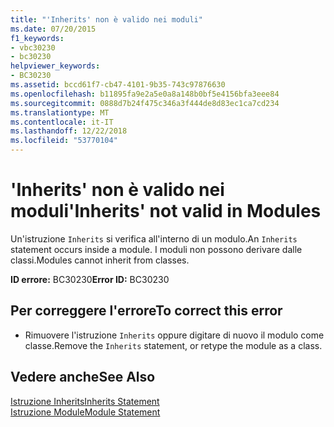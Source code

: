 ```yaml
---
title: "'Inherits' non è valido nei moduli"
ms.date: 07/20/2015
f1_keywords:
- vbc30230
- bc30230
helpviewer_keywords:
- BC30230
ms.assetid: bccd61f7-cb47-4101-9b35-743c97876630
ms.openlocfilehash: b11895fa9e2a5e0a8a148b0bf5e4156bfa3eee84
ms.sourcegitcommit: 0888d7b24f475c346a3f444de8d83ec1ca7cd234
ms.translationtype: MT
ms.contentlocale: it-IT
ms.lasthandoff: 12/22/2018
ms.locfileid: "53770104"
---
```

# <a name="inherits-not-valid-in-modules"></a><span data-ttu-id="2c212-102">'Inherits' non è valido nei moduli</span><span class="sxs-lookup"><span data-stu-id="2c212-102">'Inherits' not valid in Modules</span></span>
<span data-ttu-id="2c212-103">Un'istruzione `Inherits` si verifica all'interno di un modulo.</span><span class="sxs-lookup"><span data-stu-id="2c212-103">An `Inherits` statement occurs inside a module.</span></span> <span data-ttu-id="2c212-104">I moduli non possono derivare dalle classi.</span><span class="sxs-lookup"><span data-stu-id="2c212-104">Modules cannot inherit from classes.</span></span>  
  
 <span data-ttu-id="2c212-105">**ID errore:** BC30230</span><span class="sxs-lookup"><span data-stu-id="2c212-105">**Error ID:** BC30230</span></span>  
  
## <a name="to-correct-this-error"></a><span data-ttu-id="2c212-106">Per correggere l'errore</span><span class="sxs-lookup"><span data-stu-id="2c212-106">To correct this error</span></span>  
  
-   <span data-ttu-id="2c212-107">Rimuovere l'istruzione `Inherits` oppure digitare di nuovo il modulo come classe.</span><span class="sxs-lookup"><span data-stu-id="2c212-107">Remove the `Inherits` statement, or retype the module as a class.</span></span>  
  
## <a name="see-also"></a><span data-ttu-id="2c212-108">Vedere anche</span><span class="sxs-lookup"><span data-stu-id="2c212-108">See Also</span></span>  
 [<span data-ttu-id="2c212-109">Istruzione Inherits</span><span class="sxs-lookup"><span data-stu-id="2c212-109">Inherits Statement</span></span>](../../visual-basic/language-reference/statements/inherits-statement.md)  
 [<span data-ttu-id="2c212-110">Istruzione Module</span><span class="sxs-lookup"><span data-stu-id="2c212-110">Module Statement</span></span>](../../visual-basic/language-reference/statements/module-statement.md)
